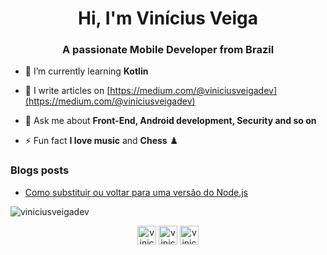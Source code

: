 <h1 align="center">Hi, I'm Vinícius Veiga</h1>
<h3 align="center">A passionate Mobile Developer from Brazil</h3>

- 🌱 I’m currently learning **Kotlin**

- 📝 I write articles on [https://medium.com/@viniciusveigadev](https://medium.com/@viniciusveigadev)

- 💬 Ask me about **Front-End, Android development, Security and so on**

- ⚡ Fun fact **I love music** and **Chess** ♟️

### Blogs posts
<!-- BLOG-POST-LIST:START -->
- [Como substituir ou voltar para uma versão do Node.js](https://medium.com/@viniciusveigadev/como-substituir-ou-voltar-para-uma-vers%C3%A3o-do-node-js-f2aa40591036?source=rss-b4da53b46f13------2)
<!-- BLOG-POST-LIST:END -->

<img align="center" src="https://github-readme-stats.vercel.app/api/top-langs/?username=viniciusveigadev&layout=compact&hide=html" alt="viniciusveigadev" />

<p align="center">
<a href="https://instagram.com/viniciusveigadev" target="blank"><img align="center" src="https://cdn.jsdelivr.net/npm/simple-icons@3.0.1/icons/instagram.svg" alt="viniciusveigadev" height="30" width="30" /></a>
<a href="https://twitter.com/viniciusdevbr" target="blank"><img align="center" src="https://cdn.jsdelivr.net/npm/simple-icons@3.0.1/icons/twitter.svg" alt="viniciusdevbr" height="30" width="30" /></a>
<a href="https://medium.com/viniciusveigadev" target="blank"><img align="center" src="https://cdn.jsdelivr.net/npm/simple-icons@3.0.1/icons/medium.svg" alt="viniciusveigadev" height="30" width="30" /></a>
</p>
